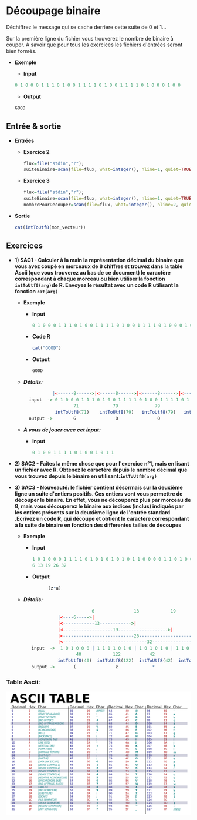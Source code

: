 # Découpage binaire

  Déchiffrez le message qui se cache derriere cette suite de 0 et 1...
  
  Sur la première ligne du fichier vous trouverez le nombre de binaire à couper.
  A savoir que pour tous les exercices les fichiers d'entrées seront bien formés.
+ **Exemple**

  + **Input**
  ```R
  0 1 0 0 0 1 1 1 0 1 0 0 1 1 1 1 0 1 0 0 1 1 1 1 0 1 0 0 0 1 0 0
  ```
  + **Output**
  ```R
  GOOD
  ```

## Entrée & sortie

+ **Entrées**
  + **Exercice 2**
  
    ```R
    flux=file("stdin","r");
    suiteBinaire=scan(file=flux, what=integer(), nline=1, quiet=TRUE)
    ```
  + **Exercice 3**
  
    ```R
    flux=file("stdin","r");
    suiteBinaire=scan(file=flux, what=integer(), nline=1, quiet=TRUE)
    nombrePourDecouper=scan(file=flux, what=integer(), nline=2, quiet=TRUE)
    ```
+ **Sortie**

  ```R
  cat(intToUtf8(mon_vecteur))
  ```
  
## Exercices
  
+ **1) SAC1 - Calculer à la main la représentation décimal du binaire que vous avez coupé en morceaux de 8 chiffres et trouvez dans la table Ascii (que vous trouverez au bas de ce document) le caractère correspondant à chaque morceau ou bien utiliser la fonction ```intToUtf8(arg)```de R. Envoyez le résultat avec un code R utilisant la fonction ```cat(arg)```**
  
  + **Exemple**
    
    + **Input**
      
      ```R
      0 1 0 0 0 1 1 1 0 1 0 0 1 1 1 1 0 1 0 0 1 1 1 1 0 1 0 0 0 1 0 0
      ```
      
    + **Code R**
    
      ```R
      cat("GOOD")
      ```
      
    + **Output**
    
      ```R
      GOOD
      ```
    
  + ***Détails:***
    
    ```R
               |<------8------>|<------8------>|<------8------>|<------8------>|
      input  -> 0 1 0 0 0 1 1 1 0 1 0 0 1 1 1 1 0 1 0 0 1 1 1 1 0 1 0 0 0 1 0 0
                       71             79              79              68
                intToUtf8(71)    intToUtf8(79)   intToUtf8(79)   intToUtf8(68)
      output ->        G               O               O               D
    ```
  
  + ***A vous de jouer avec cet input:***
    + **Input**
     
      ```R
      0 1 0 0 1 1 1 1 0 1 0 0 1 0 1 1
      ```

+ **2) SAC2 - Faites la même chose que pour l'exercice n°1, mais en lisant un fichier avec R. Obtenez le caractère depuis le nombre décimal que vous trouvez depuis le binaire en utilisant:```intToUtf8(arg)```**

+ **3) SAC3 - Nouveauté: le fichier contient désormais sur la deuxième ligne un suite d'entiers positifs. Ces entiers vont vous permettre de découper le binaire. En effet, vous ne découperez plus par morceau de 8, mais vous découperez le binaire aux indices (inclus) indiqués par les entiers présents sur la  deuxième ligne de l'entrée standard .Ecrivez un code R, qui découpe et obtient le caractère correspondant à la suite de binaire en fonction des differentes tailles de decoupes**
  + **Exemple**
    + **Input**
      
      ```R
      1 0 1 0 0 0 1 1 1 1 0 1 0 1 0 1 0 1 0 1 1 0 0 0 0 1 1 0 1 0 0 1
      6 13 19 26 32
      ```
      
    + **Output**
      ```R
            (z*a)
      ```
  
  + ***Détails:***
    
    ```R
                              6               13            19              26            32
                 |<----6----->|
                 |<------------13------------>|
                 |<-------------------19------------------->|
                 |<---------------------------26--------------------------->|
                 |<--------------------------------32------------------------------------>|
       input  ->  1 0 1 0 0 0 | 1 1 1 1 0 1 0 | 1 0 1 0 1 0 | 1 1 0 0 0 0 1 | 1 0 1 0 0 1 |
                        40            122           42              97            41
                 intToUtf8(40)  intToUtf8(122)  intToUtf8(42)  intToUtf8(97)  intToUtf8(41)
       output ->       (               z             *               a             )
    ```




### Table Ascii:
 
![Alt text](/ressources/table_ascii.png)
